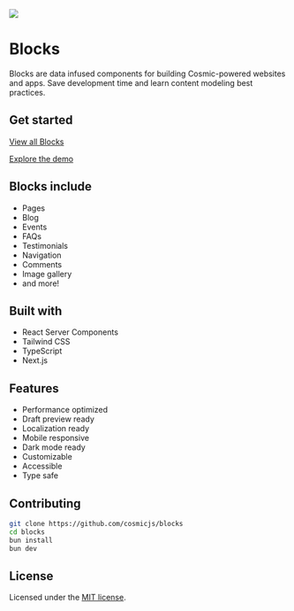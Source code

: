 <a href="https://blocks.cosmicjs.com">
  <img src="https://github.com/cosmicjs/blocks/assets/26257029/2e2962f4-37e7-479e-9588-ddd261d11790" />
</a>

# Blocks

Blocks are data infused components for building Cosmic-powered websites and apps. Save development time and learn content modeling best practices.

## Get started

[View all Blocks](https://blocks.cosmicjs.com)

[Explore the demo](https://cosmic-agency-template.vercel.app)

## Blocks include

- Pages
- Blog
- Events
- FAQs
- Testimonials
- Navigation
- Comments
- Image gallery
- and more!

## Built with

- React Server Components
- Tailwind CSS
- TypeScript
- Next.js

## Features

- Performance optimized
- Draft preview ready
- Localization ready
- Mobile responsive
- Dark mode ready
- Customizable
- Accessible
- Type safe

## Contributing

```bash
git clone https://github.com/cosmicjs/blocks
cd blocks
bun install
bun dev
```

## License

Licensed under the [MIT license](https://github.com/cosmicjs/blocks/blob/main/LICENSE).
